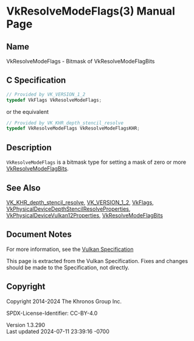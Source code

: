 # VkResolveModeFlags(3) Manual Page

## Name

VkResolveModeFlags - Bitmask of VkResolveModeFlagBits



## <a href="#_c_specification" class="anchor"></a>C Specification

``` c
// Provided by VK_VERSION_1_2
typedef VkFlags VkResolveModeFlags;
```

or the equivalent

``` c
// Provided by VK_KHR_depth_stencil_resolve
typedef VkResolveModeFlags VkResolveModeFlagsKHR;
```

## <a href="#_description" class="anchor"></a>Description

`VkResolveModeFlags` is a bitmask type for setting a mask of zero or
more [VkResolveModeFlagBits](https://registry.khronos.org/vulkan/specs/1.3-extensions/man/html/VkResolveModeFlagBits.html).

## <a href="#_see_also" class="anchor"></a>See Also

[VK_KHR_depth_stencil_resolve](https://registry.khronos.org/vulkan/specs/1.3-extensions/man/html/VK_KHR_depth_stencil_resolve.html),
[VK_VERSION_1_2](https://registry.khronos.org/vulkan/specs/1.3-extensions/man/html/VK_VERSION_1_2.html), [VkFlags](https://registry.khronos.org/vulkan/specs/1.3-extensions/man/html/VkFlags.html),
[VkPhysicalDeviceDepthStencilResolveProperties](https://registry.khronos.org/vulkan/specs/1.3-extensions/man/html/VkPhysicalDeviceDepthStencilResolveProperties.html),
[VkPhysicalDeviceVulkan12Properties](https://registry.khronos.org/vulkan/specs/1.3-extensions/man/html/VkPhysicalDeviceVulkan12Properties.html),
[VkResolveModeFlagBits](https://registry.khronos.org/vulkan/specs/1.3-extensions/man/html/VkResolveModeFlagBits.html)

## <a href="#_document_notes" class="anchor"></a>Document Notes

For more information, see the <a
href="https://registry.khronos.org/vulkan/specs/1.3-extensions/html/vkspec.html#VkResolveModeFlags"
target="_blank" rel="noopener">Vulkan Specification</a>

This page is extracted from the Vulkan Specification. Fixes and changes
should be made to the Specification, not directly.

## <a href="#_copyright" class="anchor"></a>Copyright

Copyright 2014-2024 The Khronos Group Inc.

SPDX-License-Identifier: CC-BY-4.0

Version 1.3.290  
Last updated 2024-07-11 23:39:16 -0700
